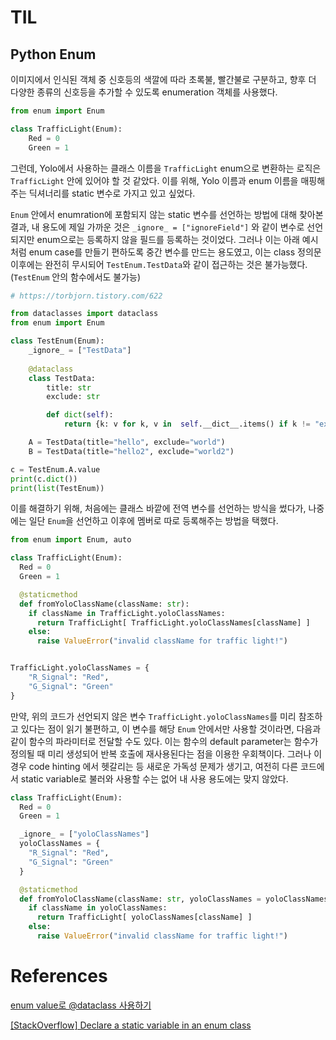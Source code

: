 # TIL

## Python Enum

이미지에서 인식된 객체 중 신호등의 색깔에 따라 초록불, 빨간불로 구분하고, 향후 더 다양한 종류의 신호등을 추가할 수 있도록 enumeration 객체를 사용했다.

```python
from enum import Enum

class TrafficLight(Enum):
	Red = 0
	Green = 1
```

그런데, Yolo에서 사용하는 클래스 이름을 `TrafficLight` enum으로 변환하는 로직은  `TrafficLight` 안에 있어야 할 것 같았다. 이를 위해, Yolo 이름과 enum 이름을 매핑해주는 딕셔너리를 static 변수로 가지고 있고 싶었다.

`Enum` 안에서 enumration에 포함되지 않는 static 변수를 선언하는 방법에 대해 찾아본 결과, 내 용도에 제일 가까운 것은 `_ignore_ = ["ignoreField"]` 와 같이 변수로 선언되지만 enum으로는 등록하지 않을 필드를 등록하는 것이었다. 그러나 이는 아래 예시처럼 enum case를 만들기 편하도록 중간 변수를 만드는 용도였고, 이는 class 정의문 이후에는 완전히 무시되어 `TestEnum.TestData`와 같이 접근하는 것은 불가능했다. (`TestEnum` 안의 함수에서도 불가능)

```python
# https://torbjorn.tistory.com/622

from dataclasses import dataclass
from enum import Enum

class TestEnum(Enum):
	_ignore_ = ["TestData"]
	  
	@dataclass
	class TestData:
		title: str
		exclude: str

		def dict(self):
			return {k: v for k, v in  self.__dict__.items() if k != "exclude"}

	A = TestData(title="hello", exclude="world")
	B = TestData(title="hello2", exclude="world2")

c = TestEnum.A.value
print(c.dict())
print(list(TestEnum))
```

이를 해결하기 위해, 처음에는 클래스 바깥에 전역 변수를 선언하는 방식을 썼다가, 나중에는 일단 `Enum`을 선언하고 이후에 멤버로 따로 등록해주는 방법을 택했다.

```python
from enum import Enum, auto

class TrafficLight(Enum):
  Red = 0
  Green = 1

  @staticmethod
  def fromYoloClassName(className: str):
    if className in TrafficLight.yoloClassNames:
      return TrafficLight[ TrafficLight.yoloClassNames[className] ]
    else:
      raise ValueError("invalid className for traffic light!")


TrafficLight.yoloClassNames = {
    "R_Signal": "Red", 
    "G_Signal": "Green"
}
```

만약, 위의 코드가 선언되지 않은 변수 `TrafficLight.yoloClassNames`를 미리 참조하고 있다는 점이 읽기 불편하고, 이 변수를 해당 `Enum` 안에서만 사용할 것이라면, 다음과 같이 함수의 파라미터로 전달할 수도 있다. 이는 함수의 default parameter는 함수가 정의될 때 미리 생성되어 반복 호출에 재사용된다는 점을 이용한 우회책이다. 그러나 이 경우 code hinting 에서 헷갈리는 등 새로운 가독성 문제가 생기고, 여전히 다른 코드에서 static variable로 불러와 사용할 수는 없어 내 사용 용도에는 맞지 않았다.

```python
class TrafficLight(Enum):
  Red = 0
  Green = 1

  _ignore_ = ["yoloClassNames"]
  yoloClassNames = {
    "R_Signal": "Red", 
    "G_Signal": "Green"
  }

  @staticmethod
  def fromYoloClassName(className: str, yoloClassNames = yoloClassNames):
    if className in yoloClassNames:
      return TrafficLight[ yoloClassNames[className] ]
    else:
      raise ValueError("invalid className for traffic light!")
```


# References

[enum value로 @dataclass 사용하기](https://torbjorn.tistory.com/622)

[[StackOverflow] Declare a static variable in an enum class](https://stackoverflow.com/questions/36003273/declare-a-static-variable-in-an-enum-class)

